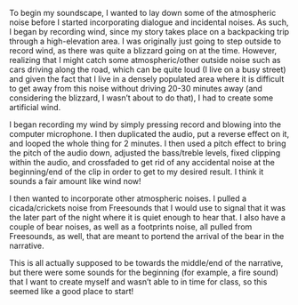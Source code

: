 To begin my soundscape, I wanted to lay down some of the atmospheric noise before I started incorporating dialogue and incidental noises. As such, I began by recording wind, since my story takes place on a backpacking trip through a high-elevation area. I was originally just going to step outside to record wind, as there was quite a blizzard going on at the time. However, realizing that I might catch some atmospheric/other outside noise such as cars driving along the road, which can be quite loud (I live on a busy street) and given the fact that I live in a densely populated area where it is difficult to get away from this noise without driving 20-30 minutes away (and considering the blizzard, I wasn’t about to do that), I had to create some artificial wind.

I began recording my wind by simply pressing record and blowing into the computer microphone. I then duplicated the audio, put a reverse effect on it, and looped the whole thing for 2 minutes. I then used a pitch effect to bring the pitch of the audio down, adjusted the bass/treble levels, fixed clipping within the audio, and crossfaded to get rid of any accidental noise at the beginning/end of the clip in order to get to my desired result. I think it sounds a fair amount like wind now!

I then wanted to incorporate other atmospheric noises. I pulled a cicada/crickets noise from Freesounds that I would use to signal that it was the later part of the night where it is quiet enough to hear that. I also have a couple of bear noises, as well as a footprints noise, all pulled from Freesounds, as well, that are meant to portend the arrival of the bear in the narrative.

This is all actually supposed to be towards the middle/end of the narrative, but there were some sounds for the beginning (for example, a fire sound) that I want to create myself and wasn’t able to in time for class, so this seemed like a good place to start!

